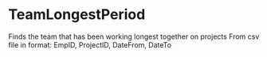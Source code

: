 # TeamLongestPeriod
Finds the team that has been working longest together on projects
From csv file in format: EmpID, ProjectID, DateFrom, DateTo
